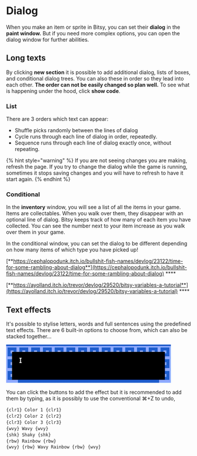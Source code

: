 # Dialog

When you make an item or sprite in Bitsy, you can set their **dialog** in the **paint window.** But if you need more complex options, you can open the dialog window for further abilities.

## Long texts

By clicking **new section** it is possible to add additional dialog, lists of boxes, and conditional dialog trees. You can also these in order so they lead into each other. **The order can not be easily changed so plan well.** To see what is happening under the hood, click **show code**.

### List

There are 3 orders which text can appear: 

* Shuffle picks randomly between the lines of dialog
* Cycle runs through each line of dialog in order, repeatedly.
* Sequence runs through each line of dialog exactly once, without repeating.

{% hint style="warning" %}
If you are not seeing changes you are making, refresh the page. If you try to change the dialog while the game is running, sometimes it stops saving changes and you will have to refresh to have it start again. 
{% endhint %}

### Conditional

In the **inventory** window, you will see a list of all the items in your game. Items are collectables. When you walk over them, they disappear with an optional line of dialog. Bitsy keeps track of how many of each item you have collected. You can see the number next to your item increase as you walk over them in your game. 

In the conditional window, you can set the dialog to be different depending on how many items of which type you have picked up!

[**https://cephalopodunk.itch.io/bullshit-fish-names/devlog/23122/time-for-some-rambling-about-dialog**](https://cephalopodunk.itch.io/bullshit-fish-names/devlog/23122/time-for-some-rambling-about-dialog) ****

[**https://ayolland.itch.io/trevor/devlog/29520/bitsy-variables-a-tutorial**](https://ayolland.itch.io/trevor/devlog/29520/bitsy-variables-a-tutorial) ****

## Text effects

It's possible to stylise letters, words and full sentences using the predefined text effects. There are 6 built-in options to choose from, which can also be stacked together…

![](../../../../.gitbook/assets/bitsy-wavy.gif)

 You can click the buttons to add the effect but it is recommended to add them by typing, as it is possibly to use the conventional ⌘+Z to undo,

```css
{clr1} Color 1 {clr1}
{clr2} Color 2 {clr2}
{clr3} Color 3 {clr3}
{wvy} Wavy {wvy}
{shk} Shaky {shk}
{rbw} Rainbow {rbw}
{wvy} {rbw} Wavy Rainbow {rbw} {wvy}
```

